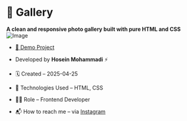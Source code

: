 # 📸 Gallery

**A clean and responsive photo gallery built with pure HTML and CSS**
![Image](https://github.com/user-attachments/assets/65564f9b-1181-46fe-ad8c-a1aa726ac611)

<!-- ![preview](./screenshots/preview.jpg) -->

- [🔗 Demo Project](https://hoseinmohammadi-dev.github.io/css-grid-trick/)

- Developed by **Hosein Mohammadi** ⚡️

- 🗓 Created – 2025-04-25

- 🧪 Technologies Used – HTML, CSS

- 🧑‍💻 Role – Frontend Developer

- 📬 How to reach me – via [Instagram](https://instagram.com/hoseinmdev)
